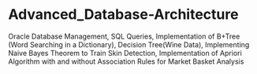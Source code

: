 # Advanced_Database-Architecture
Oracle Database Management, SQL Queries, Implementation of B+Tree (Word Searching in a Dictionary), Decision Tree(Wine Data), Implementing Naive Bayes Theorem to Train Skin Detection, Implementation of Apriori Algorithm with and without Association Rules for Market Basket Analysis

